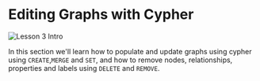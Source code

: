 # Editing Graphs with Cypher

![Lesson 3 Intro](https://vimeo.com/77867854)

In this section we'll learn how to populate and update graphs using cypher using `CREATE`,`MERGE` and `SET`, and how to remove nodes, relationships, properties and labels using `DELETE` and `REMOVE`.

